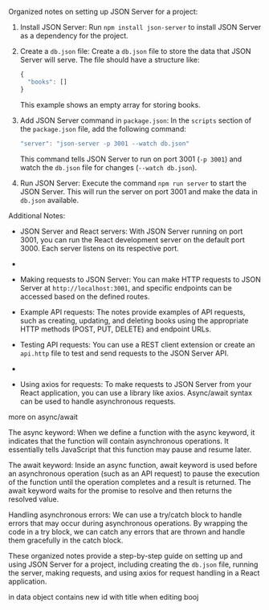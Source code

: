 Organized notes on setting up JSON Server for a project:

1. Install JSON Server: Run `npm install json-server` to install JSON Server as a dependency for the project.

2. Create a `db.json` file: Create a `db.json` file to store the data that JSON Server will serve. The file should have a structure like:

   ```js
   {
     "books": []
   }
   ```

   This example shows an empty array for storing books.

3. Add JSON Server command in `package.json`: In the `scripts` section of the `package.json` file, add the following command:

   ```js
   "server": "json-server -p 3001 --watch db.json"
   ```

   This command tells JSON Server to run on port 3001 (`-p 3001`) and watch the `db.json` file for changes (`--watch db.json`).

4. Run JSON Server: Execute the command `npm run server` to start the JSON Server. This will run the server on port 3001 and make the data in `db.json` available.

Additional Notes:

- JSON Server and React servers: With JSON Server running on port 3001, you can run the React development server on the default port 3000. Each server listens on its respective port.
-
- Making requests to JSON Server: You can make HTTP requests to JSON Server at `http://localhost:3001`, and specific endpoints can be accessed based on the defined routes.

- Example API requests: The notes provide examples of API requests, such as creating, updating, and deleting books using the appropriate HTTP methods (POST, PUT, DELETE) and endpoint URLs.
- Testing API requests: You can use a REST client extension or create an `api.http` file to test and send requests to the JSON Server API.
-
- Using axios for requests: To make requests to JSON Server from your React application, you can use a library like axios. Async/await syntax can be used to handle asynchronous requests.

more on async/await

The async keyword: When we define a function with the async keyword, it indicates that the function will contain asynchronous operations. It essentially tells JavaScript that this function may pause and resume later.

The await keyword: Inside an async function, await keyword is used before an asynchronous operation (such as an API request) to pause the execution of the function until the operation completes and a result is returned. The await keyword waits for the promise to resolve and then returns the resolved value.

Handling asynchronous errors: We can use a try/catch block to handle errors that may occur during asynchronous operations. By wrapping the code in a try block, we can catch any errors that are thrown and handle them gracefully in the catch block.

These organized notes provide a step-by-step guide on setting up and using JSON Server for a project, including creating the `db.json` file, running the server, making requests, and using axios for request handling in a React application.

in data object contains new id with title when editing booj
